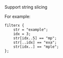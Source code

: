 Support string slicing

For example:
```
filterx {
    str = "example";
    idx = 3;
    str[idx..5] == "mp";
    str[..idx] == "exa";
    str[idx..] == "mple";
};
```
